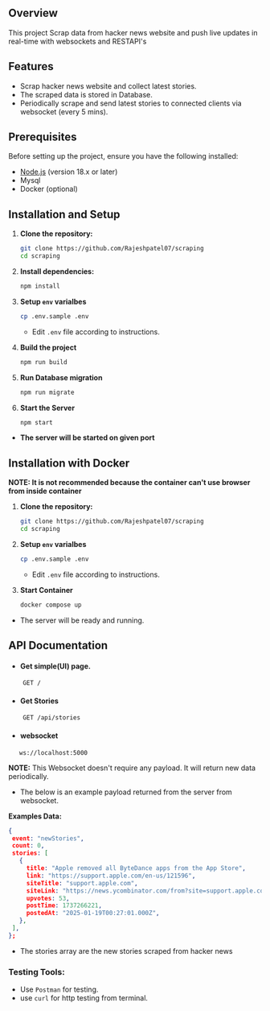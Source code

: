 
## Overview
This project Scrap data from hacker news website and push live updates in real-time with websockets and RESTAPI's

## Features
- Scrap hacker news website and collect latest stories. 
- The scraped data is stored in Database.
- Periodically scrape and send latest stories to connected clients via websocket (every 5 mins).

## Prerequisites
Before setting up the project, ensure you have the following installed:
- [Node.js](https://nodejs.org/) (version 18.x or later)
- Mysql
- Docker (optional)

## Installation and Setup

1. **Clone the repository:**
   ```bash
   git clone https://github.com/Rajeshpatel07/scraping
   cd scraping
   ```

2. **Install dependencies:**
   ```bash
   npm install
   ```

3. **Setup `env` varialbes**
    ```bash
    cp .env.sample .env
    ```
    - Edit `.env` file according to instructions.

4. **Build the project**
    ```bash
    npm run build
    ``` 

5. **Run Database migration**
    ```bash
    npm run migrate
    ```

5. **Start the Server**
    ```bash
    npm start
    ```

- **The server will be started on given port**


## Installation with Docker

**NOTE: It is not recommended because the container can't use browser from inside container**

1. **Clone the repository:**
   ```bash
   git clone https://github.com/Rajeshpatel07/scraping
   cd scraping
   ```

2. **Setup `env` varialbes**
    ```bash
    cp .env.sample .env
    ```

    - Edit `.env` file according to instructions.

3. **Start Container**
    ```bash
    docker compose up
    ```

- The server will be ready and running.

## API Documentation

- #### Get simple(UI) page.

```http
    GET /
```

- #### Get Stories

```http
    GET /api/stories
```
- #### websocket
 ```http
    ws://localhost:5000
 ```
 **NOTE:** This Websocket doesn't require any payload. It will return new data periodically.

 - The below is an example payload returned from the server from websocket.

 **Examples Data:**

 ```json
{
  event: "newStories",
  count: 0,
  stories: [
    {
      title: "Apple removed all ByteDance apps from the App Store",
      link: "https://support.apple.com/en-us/121596",
      siteTitle: "support.apple.com",
      siteLink: "https://news.ycombinator.com/from?site=support.apple.com",
      upvotes: 53,
      postTime: 1737266221,
      postedAt: "2025-01-19T00:27:01.000Z",
    },
  ],
};
 ```
- The stories array are the new stories scraped from hacker news

### Testing Tools:
- Use `Postman` for testing. 
- use `curl` for http testing from terminal.